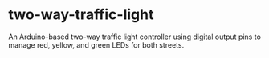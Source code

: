 # two-way-traffic-light
An Arduino-based two-way traffic light controller using digital output pins to manage red, yellow, and green LEDs for both streets.
